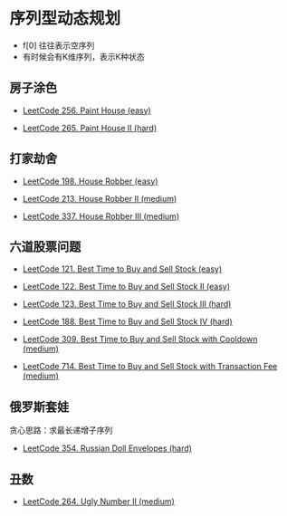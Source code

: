 # 序列型动态规划

- f[0] 往往表示空序列
- 有时候会有K维序列，表示K种状态

## 房子涂色

- [LeetCode 256. Paint House (easy)](./problems/201-300/256.paint-house.md)

- [LeetCode 265. Paint House II (hard)](./problems/201-300/265.paint-house-ii.md)

## 打家劫舍

- [LeetCode 198. House Robber (easy)](./problems/101-200/198.house-robber.md)

- [LeetCode 213. House Robber II (medium)](./problems/201-300/213.house-robber-ii.md)

- [LeetCode 337. House Robber III (medium)](./problems/301-400/337.house-robber-iii.md)

## 六道股票问题

- [LeetCode 121. Best Time to Buy and Sell Stock (easy)](./problems/101-200/121.best-time-to-buy-and-sell-stock.md)
 
- [LeetCode 122. Best Time to Buy and Sell Stock II (easy)](./problems/101-200/122.best-time-to-buy-and-sell-stock-ii.md)

- [LeetCode 123. Best Time to Buy and Sell Stock III (hard)](./problems/101-200/123.best-time-to-buy-and-sell-stock-iii.md)

- [LeetCode 188. Best Time to Buy and Sell Stock IV (hard)](./problems/101-200/188.best-time-to-buy-and-sell-stock-iv.md)

- [LeetCode 309. Best Time to Buy and Sell Stock with Cooldown (medium)](./problems/301-400/309.best-time-to-buy-and-sell-stock-with-cooldown.md)

- [LeetCode 714. Best Time to Buy and Sell Stock with Transaction Fee (medium)](./problems/701-800/714.best-time-to-buy-and-sell-stock-with-transaction-fee.md)

## 俄罗斯套娃

贪心思路：求最长递增子序列

- [LeetCode 354. Russian Doll Envelopes (hard)](./problems/301-400/354.russian-doll-envelopes.md)

## 丑数

- [LeetCode 264. Ugly Number II (medium)](./problems/201-300/264.ugly-number-ii.md)





